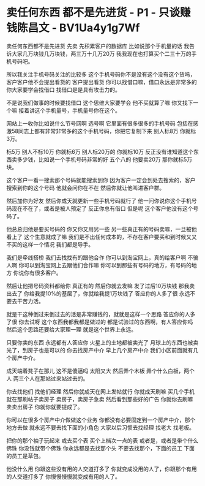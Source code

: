 # 卖任何东西 都不是先进货 - P1 - 只谈赚钱陈昌文 - BV1Ua4y1g7Wf

卖任何东西都不是先进货 先卖 先积累客户的数据库 比如说那个手机量的话 我告诉大家几万块钱几万块钱，两三万十几万20万 我我现在也打算买个二三十万的手机号码吧。

所以我关注手机号码关注的比较多 这个手机号码你不是没有这个没有这个货吗，客户客户他不会提出看货的 客户提出看货 你可以找借口嘛，借口永远是非常多的 你大家要学会找借口 找借口是是具有攻击力的。

不是说我们做事的时候要找借口 这个思维大家要学会 他不买就算了嘛 你又找下一个嘛 接着讲这个手机量号，手机量号你在这个。

网站上一收你比如说什么节号网啊 选号啊 它里面有很多很多的手机号码 包括在感激58同志上都有非常非常多的这个手机号码，你把它复制下来 别人标8万 你就标3万。

标5万 别人不标10万 你就标6万 别人标20万的 你就标10万 反正没有谁知道这个东西卖多少钱，比如说一个手机号码非常的好 五个八的 他要卖20万 那你就标5万块。

这个客户一看一搜索那个号码就能搜索到你 因为客户一定会到处去搜索的，客户搜索到你的这个号码 他就会问你在不在 然后你就让他叫进客户群。

然后加你为好友 然后你成天就更新一些手机号码就行了 他一问你说你这个手机号码现在不在了，或者是被人预定了 反正你总有借口 但是呢 这个客户他没有这个号码了。

他总总归他是要买号码的 你又你又用另一些 另一些真正有的号码卖嘛，一旦被他看上了 这个生意就成了嘛 我们是不出任何成本的，不存在客户要买和到时候又又不买的这样一个情况 我们都是导手。

我们是牵线搭桥 我们去找找有的跟他合作 你可以到淘宝网上，真的给客户啊 不骗人啊 你可以到淘宝网上去跟他们合作嘛 你可以到那些有号码的地方，有号码的地方 你说你有很多客户。

然后让他把号码资料都给你 真正有的 然后你就去发嘛 发了过后10万块钱 那我卖出去了 你给我提10%的基层了，你就给我提1万块钱了 答应你的人多了很 永远不要去干苦力活。

就是干这种倒过来倒过去的活是非常赚钱的，就就是这样一个思路 答应你的人多了很 你去试呀 这个东西我都我都是做过的 都是试验过的东西啊，有人答应你吗 然后这个思路还要给大家理一理 就是这个世界上永远。

只要你卖的东西 永远都有人答应你 火星上的土地都被卖光了 月球上的东西也被卖光了，到房子也是可以的 你去找房产中介 早上几个房产中介 我们小区前面就有几个房产中介。

成天端着凳子在那儿 这不是傻逼吗 太阳又大 然后弄个木板 弄个什么白板，两个人 两三个人在那站过来站过去的。

你去找他们 找他们经理 然后你就成天在网上发帖就行 你就成天刷嘛 买几个手机就在那刷帖子卖房子 卖房子，卖房子急卖 然后看到那些好的广告 你就你去刷嘛 卖卖出房子 你就你就要提成了。

你可以在很多个房产中介做做这个业务 你都没有必要固定到一个房产中介，那个地方去做 就永远不要去找下面的小角色 大家以后习惯去找经理 找老大 找老板。

把你的那个袖子玩起来 或去买个表 买个上档次一点的表 或者是，或者是带个什么佛珠 你没钱就带个佛珠 你永远都是去找那个头 不要去找那个，下面的员工 下面的员工是草包。

他没什么用 你跟这些没有用的人交道打多了 你就变成没用的人了，你跟那个有用的人交道打多了 你慢慢慢慢就变成有用的人了。

